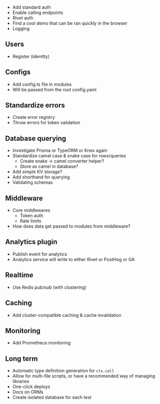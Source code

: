 - Add standard auth
- Enable calling endpoints
- Rivet auth
- Find a cool demo that can be ran quickly in the browser
- Logging

## Users

- Register (idenitty)

## Configs

- Add config.ts file in modules
- Will be passed from the root config.yaml

## Standardize errors

- Create error registry
- Throw errors for token validation

## Database querying

- Investigate Prisma or TypeORM or Knex again
- Standardize camel case & snake case for rows/queries
    - Create snake -> camel converter helper?
    - Store as camel in database?
- Add simple KV storage?
- Add shorthand for querying
- Validating schemas

## Middleware

- Core middlewares
    - Token auth
    - Rate limits
- How does data get passed to modules from middleware?

## Analytics plugin

- Publish event for analytics
- Analytics service will write to either Rivet or PostHog or GA

## Realtime

- Use Redis pub/sub (with clustering)

## Caching

- Add cluster-compatible caching & cache invalidation

## Monitoring

- Add Prometheus monitoring

## Long term

- Automatic type definition generation for `ctx.call`
- Allow for multi-file scripts, or have a recommended way of managing libraries
- One-click deploys
- Docs on ORMs
- Create isolated database for each test


